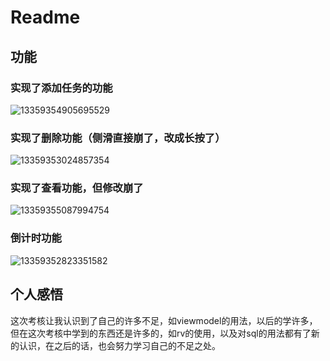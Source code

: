 # Readme
## 功能
### 实现了添加任务的功能
![13359354905695529](https://github.com/sanhuzhen/May-Day-assessment/assets/152247441/35a89159-d056-48cd-8533-231a5e2dcc82)
### 实现了删除功能（侧滑直接崩了，改成长按了）
![13359353024857354](https://github.com/sanhuzhen/May-Day-assessment/assets/152247441/538648b6-896b-46ba-8629-f7c09c421e56)
### 实现了查看功能，但修改崩了
![13359355087994754](https://github.com/sanhuzhen/May-Day-assessment/assets/152247441/105f879b-6b87-4313-b2d4-eb5e381d6aec)
### 倒计时功能
![13359352823351582](https://github.com/sanhuzhen/May-Day-assessment/assets/152247441/f686af3c-4a08-4dee-8eb6-96ce185c7154)
## 个人感悟
  这次考核让我认识到了自己的许多不足，如viewmodel的用法，以后的学许多，但在这次考核中学到的东西还是许多的，如rv的使用，以及对sql的用法都有了新的认识，在之后的话，也会努力学习自己的不足之处。
